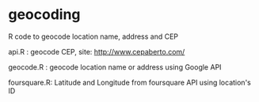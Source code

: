 # geocoding
R code to geocode location name, address and CEP 

api.R : geocode CEP, site: http://www.cepaberto.com/

geocode.R : geocode location name or address using Google API 

foursquare.R: Latitude and Longitude from foursquare API using location's ID
